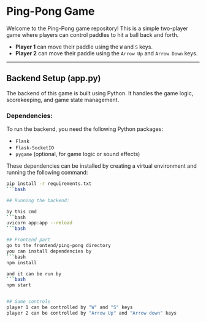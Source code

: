# Ping-Pong Game

Welcome to the Ping-Pong game repository! This is a simple two-player game where players can control paddles to hit a ball back and forth.

- **Player 1** can move their paddle using the `W` and `S` keys.
- **Player 2** can move their paddle using the `Arrow Up` and `Arrow Down` keys.


---

## Backend Setup (app.py)

The backend of this game is built using Python. It handles the game logic, scorekeeping, and game state management.

### Dependencies:

To run the backend, you need the following Python packages:

- `Flask`
- `Flask-SocketIO`
- `pygame` (optional, for game logic or sound effects)

These dependencies can be installed by creating a virtual environment and running the following command:

```bash
pip install -r requirements.txt
```bash

## Running the backend:

by this cmd
```bash
uvicorn app:app --reload
```bash

## Frontend part
go to the frontend/ping-pong directory
you can install dependencies by
```bash
npm install

and it can be run by
```bash
npm start


## Game controls
player 1 can be controlled by "W" and "S" keys
player 2 can be controlled by "Arrow Up" and "Arrow down" keys
